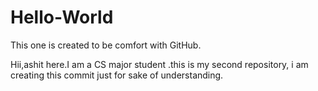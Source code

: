 # Hello-World
This one is created to be comfort with GitHub.




Hii,ashit here.I am a CS major student .this is my second repository, i am creating this commit just for sake of understanding.
